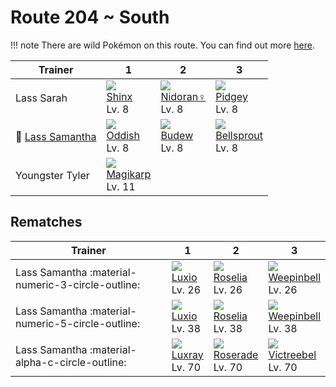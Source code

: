 # Route 204 ~ South

!!! note
    There are wild Pokémon on this route. You can find out more [here](../../wild_pokemon/route_204__south/).


Trainer                              | 1                                | 2                               | 3
---                                  | ---                              | ---                             | ---
Lass Sarah                           | ![][403]<br>[Shinx]<br>Lv. 8     | ![][029]<br>[Nidoran♀]<br>Lv. 8 | ![][016]<br>[Pidgey]<br>Lv. 8
:repeat: [Lass Samantha](#rematches) | ![][043]<br>[Oddish]<br>Lv. 8    | ![][406]<br>[Budew]<br>Lv. 8    | ![][069]<br>[Bellsprout]<br>Lv. 8
Youngster Tyler                      | ![][129]<br>[Magikarp]<br>Lv. 11 | &nbsp;                          | &nbsp;

## Rematches

Trainer                                           | 1                              | 2                                | 3
---                                               | ---                            | ---                              | ---
Lass Samantha :material-numeric-3-circle-outline: | ![][404]<br>[Luxio]<br>Lv. 26  | ![][315]<br>[Roselia]<br>Lv. 26  | ![][070]<br>[Weepinbell]<br>Lv. 26
Lass Samantha :material-numeric-5-circle-outline: | ![][404]<br>[Luxio]<br>Lv. 38  | ![][315]<br>[Roselia]<br>Lv. 38  | ![][070]<br>[Weepinbell]<br>Lv. 38
Lass Samantha :material-alpha-c-circle-outline:   | ![][405]<br>[Luxray]<br>Lv. 70 | ![][407]<br>[Roserade]<br>Lv. 70 | ![][071]<br>[Victreebel]<br>Lv. 70

[Pidgey]: ../../pokemons/016/
[Nidoran♀]: ../../pokemons/029/
[Oddish]: ../../pokemons/043/
[Bellsprout]: ../../pokemons/069/
[Weepinbell]: ../../pokemons/070/
[Victreebel]: ../../pokemons/071/
[Magikarp]: ../../pokemons/129/
[Roselia]: ../../pokemons/315/
[Shinx]: ../../pokemons/403/
[Luxio]: ../../pokemons/404/
[Luxray]: ../../pokemons/405/
[Budew]: ../../pokemons/406/
[Roserade]: ../../pokemons/407/
[016]: ../img/pokemon/016.png
[029]: ../img/pokemon/029.png
[043]: ../img/pokemon/043.png
[069]: ../img/pokemon/069.png
[070]: ../img/pokemon/070.png
[071]: ../img/pokemon/071.png
[129]: ../img/pokemon/129.png
[315]: ../img/pokemon/315.png
[403]: ../img/pokemon/403.png
[404]: ../img/pokemon/404.png
[405]: ../img/pokemon/405.png
[406]: ../img/pokemon/406.png
[407]: ../img/pokemon/407.png
